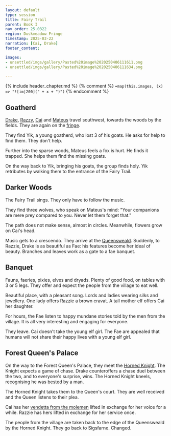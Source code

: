 ```yaml
---
layout: default
type: session
title: Fairy Trail
parent: Book I
nav_order: 25.0322
region: Duskmeadow Fringe
timestamp: 2025-03-22
narration: [Cai, Drake]
footer_content: 

images:
- unsettled/imgs/gallery/Pasted%20image%2020250406111611.png
- unsettled/imgs/gallery/Pasted%20image%2020250406111634.png

---
```


{% include header_chapter.md %}
{% comment %}
`=map(this.images, (x) => "![im|200](" + x + ")")`
{% endcomment %}

## Goatherd

[Drake](../../directory/Sigisfarne/Drake.md), [Razzy](../../directory/Sigisfarne/Razvan.md), [Cai](../../directory/Sigisfarne/Cai.md) and [Mateus](../../directory/Sigisfarne/Mateus.md) travel southwest, towards the woods by the fields.
They are again on the [fringe](../../directory/DuskmeadowFringe/index.md).

They find Yik, a young goatherd, who lost 3 of his goats.
He asks for help to find them.
They don't help.

Further into the sparse woods, Mateus feels a fox is hurt.
He finds it trapped.
She helps them find the missing goats.

On the way back to Yik, bringing his goats, the group finds holy.
Yik retributes by walking them to the entrance of the Fairy Trail.

## Darker Woods

The Fairy Trail sings.
They only have to follow the music.

They find three wolves, who speak on Mateus's mind:
"Your companions are mere prey compared to you. Never let them forget that."

The path does not make sense, almost in circles.
Meanwhile, flowers grow on Cai's head.

Music gets to a crescendo.
They arrive at the [Queensweald](../../directory/DuskmeadowFringe/Queensweald.md).
Suddenly, to Razzie, Drake is as beautiful as Fae: his features become her ideal of beauty.
Branches and leaves work as a gate to a fae banquet.

## Banquet

Fauns, faeries, pixies, elves and dryads.
Plenty of good food, on tables with 3 or 5 legs.
They offer and expect the people from the village to eat well.

Beautiful place, with a pleasant song.
Lords and ladies wearing silks and jewellery.
One lady offers Razzie a brown cravat.
A tall mother elf offers Cai her daughter.

For hours, the Fae listen to happy mundane stories told by the men from the village.
It is all very interesting and engaging for everyone. 

They leave. Cai doesn't take the young elf girl.
The Fae are appealed that humans will not share their happy lives with a young elf girl.

## Forest Queen's Palace

On the way to the Forest Queen's Palace, they meet the [Horned Knight](../../directory/DuskmeadowFringe/HornedKnight.md).
The Knight expects a game of chase.
Drake counteroffers a chase duel between the two, and to everyone's surprise, wins.
The Horned Knight kneels, recognising he was bested by a man.

The Horned Knight takes them to the Queen's court.
They are well received and the Queen listens to their plea.


Cai has her [vendetta from the molemen](ep_004.md) lifted in exchange for her voice for a while. Razzie has hers lifted in exchange for her service once.

The people from the village are taken back to the edge of the Queensweald by the Horned Knight.
They go back to Sigsfarne.
Changed.
